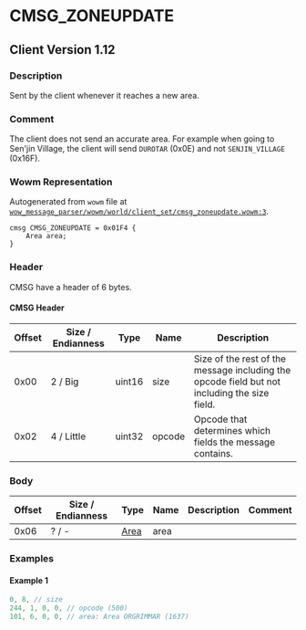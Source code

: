 # CMSG_ZONEUPDATE

## Client Version 1.12

### Description

Sent by the client whenever it reaches a new area.

### Comment

The client does not send an accurate area. For example when going to Sen'jin Village, the client will send `DUROTAR` (0x0E) and not `SENJIN_VILLAGE` (0x16F).

### Wowm Representation

Autogenerated from `wowm` file at [`wow_message_parser/wowm/world/client_set/cmsg_zoneupdate.wowm:3`](https://github.com/gtker/wow_messages/tree/main/wow_message_parser/wowm/world/client_set/cmsg_zoneupdate.wowm#L3).
```rust,ignore
cmsg CMSG_ZONEUPDATE = 0x01F4 {
    Area area;
}
```
### Header

CMSG have a header of 6 bytes.

#### CMSG Header

| Offset | Size / Endianness | Type   | Name   | Description |
| ------ | ----------------- | ------ | ------ | ----------- |
| 0x00   | 2 / Big           | uint16 | size   | Size of the rest of the message including the opcode field but not including the size field.|
| 0x02   | 4 / Little        | uint32 | opcode | Opcode that determines which fields the message contains.|

### Body

| Offset | Size / Endianness | Type | Name | Description | Comment |
| ------ | ----------------- | ---- | ---- | ----------- | ------- |
| 0x06 | ? / - | [Area](area.md) | area |  |  |

### Examples

#### Example 1

```c
0, 8, // size
244, 1, 0, 0, // opcode (500)
101, 6, 0, 0, // area: Area ORGRIMMAR (1637)
```
